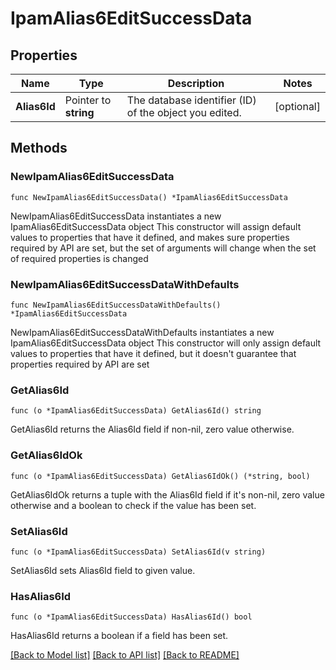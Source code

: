 # IpamAlias6EditSuccessData

## Properties

Name | Type | Description | Notes
------------ | ------------- | ------------- | -------------
**Alias6Id** | Pointer to **string** | The database identifier (ID) of the object you edited. | [optional] 

## Methods

### NewIpamAlias6EditSuccessData

`func NewIpamAlias6EditSuccessData() *IpamAlias6EditSuccessData`

NewIpamAlias6EditSuccessData instantiates a new IpamAlias6EditSuccessData object
This constructor will assign default values to properties that have it defined,
and makes sure properties required by API are set, but the set of arguments
will change when the set of required properties is changed

### NewIpamAlias6EditSuccessDataWithDefaults

`func NewIpamAlias6EditSuccessDataWithDefaults() *IpamAlias6EditSuccessData`

NewIpamAlias6EditSuccessDataWithDefaults instantiates a new IpamAlias6EditSuccessData object
This constructor will only assign default values to properties that have it defined,
but it doesn't guarantee that properties required by API are set

### GetAlias6Id

`func (o *IpamAlias6EditSuccessData) GetAlias6Id() string`

GetAlias6Id returns the Alias6Id field if non-nil, zero value otherwise.

### GetAlias6IdOk

`func (o *IpamAlias6EditSuccessData) GetAlias6IdOk() (*string, bool)`

GetAlias6IdOk returns a tuple with the Alias6Id field if it's non-nil, zero value otherwise
and a boolean to check if the value has been set.

### SetAlias6Id

`func (o *IpamAlias6EditSuccessData) SetAlias6Id(v string)`

SetAlias6Id sets Alias6Id field to given value.

### HasAlias6Id

`func (o *IpamAlias6EditSuccessData) HasAlias6Id() bool`

HasAlias6Id returns a boolean if a field has been set.


[[Back to Model list]](../README.md#documentation-for-models) [[Back to API list]](../README.md#documentation-for-api-endpoints) [[Back to README]](../README.md)


